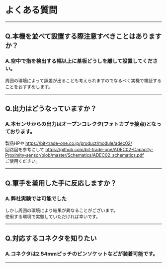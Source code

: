 # よくある質問

----

## Q.本機を並べて設置する際注意すべきことはありますか？

### A.空中で指を検出する幅以上に基板どうしを離して設置してください。
周囲の環境によって誤差が出ることも考えられますのでなるべく実機で検証することをおすすめします。

----

## Q.出力はどうなっていますか？

### A.本センサからの出力はオープンコレクタ(フォトカプラ接点)となっております。
製品HPや
https://bit-trade-one.co.jp/product/module/adec02/  
回路図を参考にして
https://github.com/bit-trade-one/ADEC02-Capacity-Proximity-sensor/blob/master/Schematics/ADEC02_schematics.pdf  
ご使用ください。

----
## Q.軍手を着用した手に反応しますか？

### A.弊社実験では可能でした

しかし周囲の環境により結果が異なることがございます。  
使用する環境で実験していただければ幸いです。  

----

## Q.対応するコネクタを知りたい  

### A.コネクタは2.54mmピッチのピンソケットなどが装着可能です。  

----

